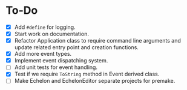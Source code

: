 # To-Do

- [x] Add `#define` for logging.
- [x] Start work on documentation.
- [x] Refactor Application class to require command line arguments and update related entry point and creation functions.
- [x] Add more event types.
- [x] Implement event dispatching system.
- [ ] Add unit tests for event handling.
- [x] Test if we require `ToString` method in Event derived class.
- [ ] Make Echelon and EchelonEditor separate projects for premake.
